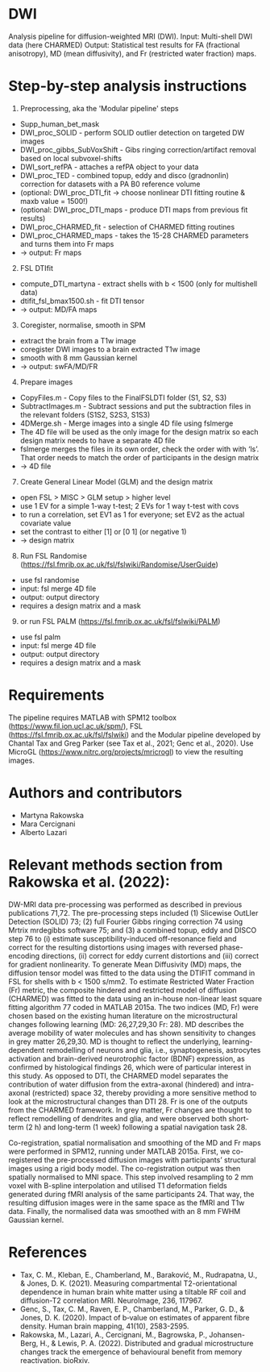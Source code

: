 # DWI
Analysis pipeline for diffusion-weighted MRI (DWI). 
Input: Multi-shell DWI data (here CHARMED)
Output: Statistical test results for FA (fractional anisotropy), MD (mean diffusivity), and Fr (restricted water fraction) maps. 

# Step-by-step analysis instructions

1. Preprocessing, aka the 'Modular pipeline' steps
* Supp_human_bet_mask
* DWI_proc_SOLID - perform SOLID outlier detection on targeted DW images
* DWI_proc_gibbs_SubVoxShift - Gibs ringing correction/artifact removal based on local subvoxel-shifts
* DWI_sort_refPA - attaches a refPA object to your data
* DWI_proc_TED - combined topup, eddy and disco (gradnonlin) correction for datasets with a PA B0 reference volume 
* (optional: DWI_proc_DTI_fit -> choose nonlinear DTI fitting routine & maxb value = 1500!)
* (optional: DWI_proc_DTI_maps - produce DTI maps from previous fit results)
* DWI_proc_CHARMED_fit - selection of CHARMED fitting routines
* DWI_proc_CHARMED_maps - takes the 15-28 CHARMED parameters and turns them into Fr maps
* -> output: Fr maps

2. FSL DTIfit
* compute_DTI_martyna - extract shells with b < 1500 (only for multishell data)
* dtifit_fsl_bmax1500.sh - fit DTI tensor
* -> output: MD/FA maps

3. Coregister, normalise, smooth in SPM
* extract the brain from a T1w image
* coregister DWI images to a brain extracted T1w image
* smooth with 8 mm Gaussian kernel
* -> output: swFA/MD/FR

4. Prepare images
* CopyFiles.m - Copy files to the FinalFSLDTI folder (S1, S2, S3)
* SubtractImages.m - Subtract sessions and put the subtraction files in the relevant folders (S1S2, S2S3, S1S3)
* 4DMerge.sh - Merge images into a single 4D file using fslmerge
* The 4D file will be used as the only image for the design matrix so each design matrix needs to have a separate 4D file
* fslmerge merges the files in its own order, check the order with with ‘ls’. That order needs to match the order of participants in the design matrix
* -> 4D file

7. Create General Linear Model (GLM) and the design matrix
* open FSL > MISC > GLM setup > higher level
* use 1 EV for a simple 1-way t-test; 2 EVs for 1 way t-test with covs
* to run a correlation, set EV1 as 1 for everyone; set EV2 as the actual covariate value
* set the contrast to either [1] or [0 1] (or negative 1)
* -> design matrix

8. Run FSL Randomise (https://fsl.fmrib.ox.ac.uk/fsl/fslwiki/Randomise/UserGuide)
* use fsl randomise
* input: fsl merge 4D file
* output: output directory
* requires a design matrix and a mask

9. or run FSL PALM (https://fsl.fmrib.ox.ac.uk/fsl/fslwiki/PALM)
* use fsl palm
* input: fsl merge 4D file
* output: output directory
* requires a design matrix and a mask

# Requirements

The pipeline requires MATLAB with SPM12 toolbox (https://www.fil.ion.ucl.ac.uk/spm/), FSL (https://fsl.fmrib.ox.ac.uk/fsl/fslwiki) and the Modular pipeline developed by Chantal Tax and Greg Parker (see Tax et al., 2021; Genc et al., 2020). Use MicroGL (https://www.nitrc.org/projects/mricrogl) to view the resulting images.

# Authors and contributors
* Martyna Rakowska
* Mara Cercignani
* Alberto Lazari

# Relevant methods section from Rakowska et al. (2022):

DW-MRI data pre-processing was performed as described in previous publications 71,72. The pre-processing steps included (1) Slicewise OutLIer Detection (SOLID) 73; (2) full Fourier Gibbs ringing correction 74 using Mrtrix mrdegibbs software 75; and (3) a combined topup, eddy and DISCO step 76 to (i) estimate susceptibility-induced off-resonance field and correct for the resulting distortions using images with reversed phase-encoding directions, (ii) correct for eddy current distortions and (iii) correct for gradient nonlinearity. To generate Mean Diffusivity (MD) maps, the diffusion tensor model was fitted to the data using the DTIFIT command in FSL for shells with b < 1500 s/mm2. To estimate Restricted Water Fraction (Fr) metric, the composite hindered and restricted model of diffusion (CHARMED) was fitted to the data using an in-house non-linear least square fitting algorithm 77 coded in MATLAB 2015a. The two indices (MD, Fr) were chosen based on the existing human literature on the microstructural changes following learning (MD: 26,27,29,30 Fr: 28). MD describes the average mobility of water molecules and has shown sensitivity to changes in grey matter 26,29,30. MD is thought to reflect the underlying, learning-dependent remodelling of neurons and glia, i.e., synaptogenesis, astrocytes activation and brain-derived neurotrophic factor (BDNF) expression, as confirmed by histological findings 26, which were of particular interest in this study. As opposed to DTI, the CHARMED model separates the contribution of water diffusion from the extra-axonal (hindered) and intra-axonal (restricted) space 32, thereby providing a more sensitive method to look at the microstructural changes than DTI 28. Fr is one of the outputs from the CHARMED framework. In grey matter, Fr changes are thought to reflect remodelling of dendrites and glia, and were observed both short-term (2 h) and long-term (1 week) following a spatial navigation task 28.

Co-registration, spatial normalisation and smoothing of the MD and Fr maps were performed in SPM12, running under MATLAB 2015a. First, we co-registered the pre-processed diffusion images with participants’ structural images using a rigid body model. The co-registration output was then spatially normalised to MNI space. This step involved resampling to 2 mm voxel with B-spline interpolation and utilised T1 deformation fields generated during fMRI analysis of the same participants 24. That way, the resulting diffusion images were in the same space as the fMRI and T1w data. Finally, the normalised data was smoothed with an 8 mm FWHM Gaussian kernel.

# References
* Tax, C. M., Kleban, E., Chamberland, M., Baraković, M., Rudrapatna, U., & Jones, D. K. (2021). Measuring compartmental T2-orientational dependence in human brain white matter using a tiltable RF coil and diffusion-T2 correlation MRI. NeuroImage, 236, 117967.
* Genc, S., Tax, C. M., Raven, E. P., Chamberland, M., Parker, G. D., & Jones, D. K. (2020). Impact of b‐value on estimates of apparent fibre density. Human brain mapping, 41(10), 2583-2595.
* Rakowska, M., Lazari, A., Cercignani, M., Bagrowska, P., Johansen-Berg, H., & Lewis, P. A. (2022). Distributed and gradual microstructure changes track the emergence of behavioural benefit from memory reactivation. bioRxiv.
